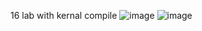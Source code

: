 16 lab with kernal compile
![image](https://github.com/user-attachments/assets/a234cb95-bf0a-43b2-9bcd-fa956bc1480e)
![image](https://github.com/user-attachments/assets/64b016bc-e395-4c51-97eb-6b34c81a7ce1)
